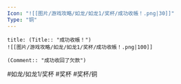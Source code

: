 ```yaml
---
Icon: "![[图片/游戏攻略/如龙/如龙1/奖杯/成功收帳！.png|30]]"
Type: "铜"
---
```

```ad-common-bronze-trophy
title: (Title:: "成功收帳！")
![[图片/游戏攻略/如龙/如龙1/奖杯/成功收帳！.png|100]]

(Comment:: "成功收回了欠款")
```

#如龙/如龙1/奖杯 #奖杯 #奖杯/铜
